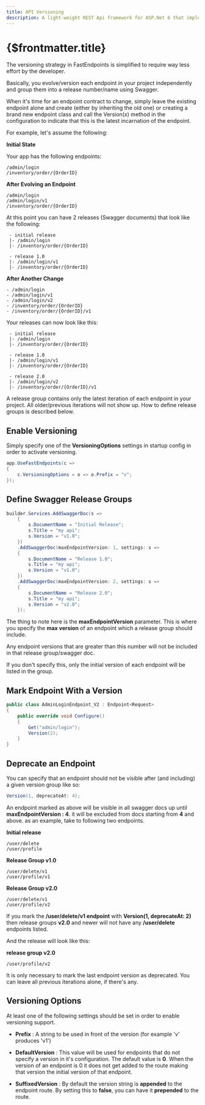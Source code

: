 ```yaml
---
title: API Versioning
description: A light-weight REST Api framework for ASP.Net 6 that implements REPR (Request-Endpoint-Response) Pattern.
---
```


# {$frontmatter.title}

The versioning strategy in FastEndpoints is simplified to require way less effort by the developer.

Basically, you evolve/version each endpoint in your project independently and group them into a release number/name using Swagger.

When it's time for an endpoint contract to change, simply leave the existing endpoint alone and create (either by inheriting the old one) or creating a brand new endpoint class and call the Version(x) method in the configuration to indicate that this is the latest incarnation of the endpoint.

For example, let's assume the following:

**Initial State**

Your app has the following endpoints:

```
/admin/login
/inventory/order/{OrderID}
```

**After Evolving an Endpoint**

```
/admin/login
/admin/login/v1
/inventory/order/{OrderID}
```

At this point you can have 2 releases (Swagger documents) that look like the following:

```
 - initial release
 |- /admin/login
 |- /inventory/order/{OrderID}

 - release 1.0
 |- /admin/login/v1
 |- /inventory/order/{OrderID}
```

**After Another Change**

```
- /admin/login
- /admin/login/v1
- /admin/login/v2
- /inventory/order/{OrderID}
- /inventory/order/{OrderID}/v1
```

Your releases can now look like this:

```
 - initial release
 |- /admin/login
 |- /inventory/order/{OrderID}

 - release 1.0
 |- /admin/login/v1
 |- /inventory/order/{OrderID}

 - release 2.0
 |- /admin/login/v2
 |- /inventory/order/{OrderID}/v1
```

A release group contains only the latest iteration of each endpoint in your project.
All older/previous iterations will not show up.
How to define release groups is described below.

## Enable Versioning

Simply specify one of the **VersioningOptions** settings in startup config in order to activate versioning.

```cs
app.UseFastEndpoints(c =>
{
    c.VersioningOptions = o => o.Prefix = "v";
});
```

## Define Swagger Release Groups

```cs |title=Program.cs
builder.Services.AddSwaggerDoc(s =>
    {
        s.DocumentName = "Initial Release";
        s.Title = "my api";
        s.Version = "v1.0";
    })
    .AddSwaggerDoc(maxEndpointVersion: 1, settings: s =>
    {
        s.DocumentName = "Release 1.0";
        s.Title = "my api";
        s.Version = "v1.0";
    })
    .AddSwaggerDoc(maxEndpointVersion: 2, settings: s =>
    {
        s.DocumentName = "Release 2.0";
        s.Title = "my api";
        s.Version = "v2.0";
    });
```

The thing to note here is the **maxEndpointVersion** parameter.
This is where you specify the **max version** of an endpoint which a release group should include.

Any endpoint versions that are greater than this number will not be included in that release group/swagger doc.

If you don't specify this, only the initial version of each endpoint will be listed in the group.

## Mark Endpoint With a Version

```cs
public class AdminLoginEndpoint_V2 : Endpoint<Request>
{
    public override void Configure()
    {
        Get("admin/login");
        Version(2);
    }
}
```

## Deprecate an Endpoint

You can specify that an endpoint should not be visible after (and including) a given version group like so:

```cs
Version(1, deprecateAt: 4);
```

An endpoint marked as above will be visible in all swagger docs up until **maxEndpointVersion : 4**. it will be excluded from docs starting from **4** and above. as an example, take to following two endpoints.

**Initial release**

```
/user/delete
/user/profile
```

**Release Group v1.0**

```
/user/delete/v1
/user/profile/v1
```

**Release Group v2.0**

```
/user/delete/v1
/user/profile/v2
```

If you mark the **/user/delete/v1 endpoint** with **Version(1, deprecateAt: 2)** then release groups **v2.0** and newer will not have any **/user/delete** endpoints listed.

And the release will look like this:

**release group v2.0**

```
/user/profile/v2
```

It is only necessary to mark the last endpoint version as deprecated.
You can leave all previous iterations alone, if there's any.

## Versioning Options

At least one of the following settings should be set in order to enable versioning support.

- **Prefix** : A string to be used in front of the version (for example 'v' produces 'v1')

- **DefaultVersion** : This value will be used for endpoints that do not specify a version in it's configuration.
  The default value is **0**.
  When the version of an endpoint is 0 it does not get added to the route making that version the initial version of that endpoint.

- **SuffixedVersion** : By default the version string is **appended** to the endpoint route. By setting this to **false**, you can have it **prepended** to the route.
